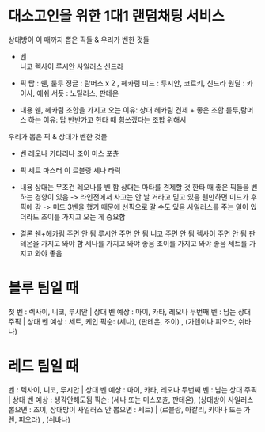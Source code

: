 # 대소고인을 위한 1대1 랜덤채팅 서비스

상대방이 이 때까지 뽑은 픽들 & 우리가 벤한 것들 

- 벤  
니코 
렉사이 
루시안
사일러스
신드라 

- 픽
탑 : 쉔, 룰루
정글 : 람머스 x 2 , 헤카림 
미드 : 루시안, 코르키, 신드라 
원딜 : 카이사, 애쉬
서폿 : 노틸러스, 판테온 

- 내용
쉔, 헤카림 조합을 가지고 오는 이유: 상대 헤카림 견제 + 좋은 조합 
룰루,람머스 하는 이유: 탑 반반가고 한타 때 힘쓰겠다는 조합 위해서

우리가 뽑은 픽 & 상대가 벤한 것들

- 벤
레오나 
카타리나
조이
미스 포츈

- 픽
세트
마스터 이
르블랑 
세나
타릭 

- 내용
상대는 무조건 레오나를 벤 함
상대는 마타를 견제할 것
한타 때 좋은 픽들을 벤하는 경향이 있음 -> 라인전에서 사고는 안 날 거라고 믿고 있음
웬만하면 미드가 후픽에 감 -> 미드 3벤을 했기 때문에 선픽으로 갈 수도 있음
사일러스를 주는 일이 있더라도 조이를 가지고 오는 게 중요함

- 결론 
쉔+헤카림 주면 안 됨
루시안 주면 안 됨 
니코 주면 안 됨 
렉사이 주면 안 됨 
판테온을 가지고 와야 함
세나를 가지고 와야 좋음 
조이를 가지고 와야 좋음 
세트를 가지고 와야 좋음 

# 블루 팀일 때
첫 벤 : 렉사이, 니코, 루시안   | 상대 벤 예상 : 마이, 카타, 레오나
두번째 벤 : 남는 상대 주픽 | 상대 벤 예상 : 세트, 케인 
픽순: (세나), (판테온, 조이) , (가렌이나 피오라, 쉬바나)

# 레드 팀일 때
벤 : 렉사이, 니코, 루시안 | 상대 벤 예상 : 마이, 카타, 레오나 
두번째 벤 : 남는 상대 주픽 | 상대 벤 예상 : 생각안해도됨
픽순: (세나 또는 미스포츈, 판테온), (상대방이 사일러스 뽑으면 : 조이, 상대방이 사일러스 안 뽑으면 : 세트) | (르블랑, 아칼리, 키아나 또는 가렌, 피오라) , (쉬바나)  